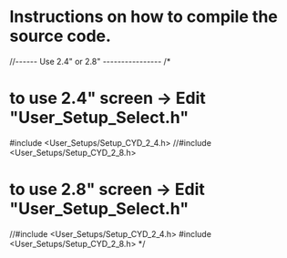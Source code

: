 # Instructions on  how to compile the source code.

//------ Use 2.4" or 2.8" ----------------
/*
# to use 2.4" screen -> Edit "User_Setup_Select.h"
#include <User_Setups/Setup_CYD_2_4.h>
//#include <User_Setups/Setup_CYD_2_8.h>

# to use 2.8" screen -> Edit "User_Setup_Select.h"
//#include <User_Setups/Setup_CYD_2_4.h>
#include <User_Setups/Setup_CYD_2_8.h>
*/
